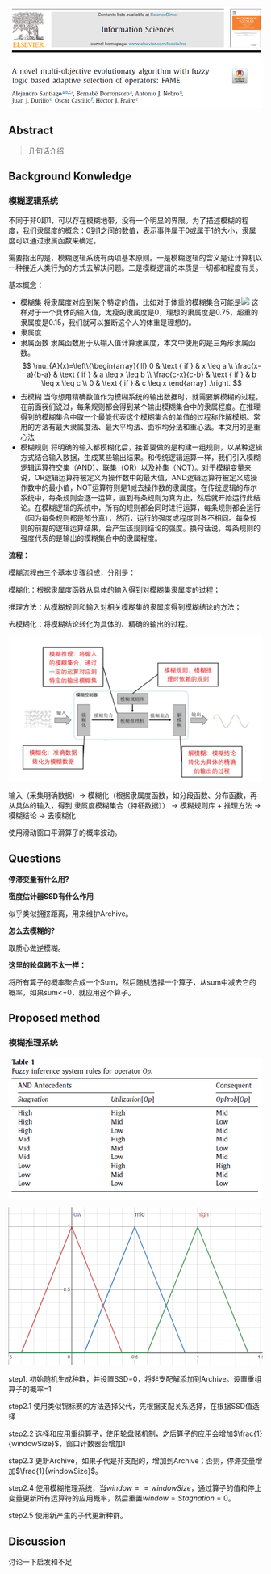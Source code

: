 ![image.png](assets/image-20210503231147-8mmnfrj.png)

## Abstract

> 几句话介绍
>

## Background Konwledge

### 模糊逻辑系统

不同于非0即1，可以存在模糊地带，没有一个明显的界限。为了描述模糊的程度，我们隶属度的概念：0到1之间的数值，表示事件属于0或属于1的大小，隶属度可以通过隶属函数来确定。

需要指出的是，模糊逻辑系统有两项基本原则。一是模糊逻辑的含义是让计算机以一种接近人类行为的方式去解决问题。二是模糊逻辑的本质是一切都和程度有关。

基本概念：

- 模糊集
  将隶属度对应到某个特定的值，比如对于体重的模糊集合可能是![](https://pic2.zhimg.com/80/v2-c180e799af9f0deafc98de33ab5b56e1_720w.jpg)
  这样对于一个具体的输入值，太瘦的隶属度是0，理想的隶属度是0.75，超重的隶属度是0.15，我们就可以推断这个人的体重是理想的。
- 隶属度
- 隶属函数
  隶属函数用于从输入值计算隶属度，本文中使用的是三角形隶属函数。
  $$
  \mu_{A}(x)=\left\{\begin{array}{lll}
  0 & \text { if } & x \leq a \\
  \frac{x-a}{b-a} & \text { if } & a \leq x \leq b \\
  \frac{c-x}{c-b} & \text { if } & b \leq x \leq c \\
  0 & \text { if } & c \leq x
  \end{array} .\right.
  $$
- 去模糊
  当你想用精确数值作为模糊系统的输出数据时，就需要解模糊的过程。在前面我们说过，每条规则都会得到某个输出模糊集合中的隶属程度。在推理得到的模糊集合中取一个最能代表这个模糊集合的单值的过程称作解模糊。常用的方法有最大隶属度法、最大平均法、面积均分法和重心法。本文用的是重心法
- 模糊规则
  将明确的输入都模糊化后，接着要做的是构建一组规则，以某种逻辑方式结合输入数据，生成某些输出结果。和传统逻辑运算一样，我们引入模糊逻辑运算符交集（AND）、联集（OR）以及补集（NOT）。对于模糊变量来说，OR逻辑运算符被定义为操作数中的最大值，AND逻辑运算符被定义成操作数中的最小值，NOT运算符则是1减去操作数的隶属度。在传统逻辑的布尔系统中，每条规则会逐一运算，直到有条规则为真为止，然后就开始运行此结论。在模糊逻辑的系统中，所有的规则都会同时进行运算，每条规则都会运行（因为每条规则都是部分真），然而，运行的强度或程度则各不相同。每条规则的前提的逻辑运算结果，会产生该规则结论的强度。换句话说，每条规则的强度代表的是输出的模糊集合中的隶属程度。

**流程：**

模糊流程由三个基本步骤组成，分别是：

模糊化：根据隶属度函数从具体的输入得到对模糊集隶属度的过程；

推理方法：从模糊规则和输入对相关模糊集的隶属度得到模糊结论的方法；

去模糊化：将模糊结论转化为具体的、精确的输出的过程。

![v2-238d1d69a9cbc95a84aa39b47a1c6023_720w.jpg](assets/v2-238d1d69a9cbc95a84aa39b47a1c6023_720w-20210504154833-zf55z6u.jpg)

输入（采集明确数据）→ 模糊化（根据隶属度函数，如分段函数、分布函数，再从具体的输入，得到 隶属度模糊集合（特征数据）） → 模糊规则库 + 推理方法 → 模糊结论 → 去模糊化

使用滑动窗口平滑算子的概率波动。

## Questions

**停滞变量有什么用?**

**密度估计器SSD有什么作用**

似乎类似拥挤距离，用来维护Archive。

**怎么去模糊的?**

取质心做逆模糊。

**这里的轮盘赌不太一样：**

将所有算子的概率聚合成一个Sum，然后随机选择一个算子，从sum中减去它的概率，如果sum<=0，就应用这个算子。

## Proposed method

### 模糊推理系统

![image.png](assets/image-20210504213245-kupmf7v.png)

![image.png](assets/image-20210504213257-uyng98q.png)

step1. 初始随机生成种群，并设置SSD=0，将非支配解添加到Archive。设置重组算子的概率=1

step2.1 使用类似锦标赛的方法选择父代，先根据支配关系选择，在根据SSD值选择

step2.2 选择和应用重组算子，使用轮盘赌机制，之后算子的应用会增加$\frac{1}{windowSize}$，窗口计数器会增加1

step2.3 更新Archive，如果子代是非支配的，增加到Archive；否则，停滞变量增加$\frac{1}{windowSize}$。

step2.4 使用模糊推理系统，当$window==windowSize$，通过算子的值和停止变量更新所有运算符的应用概率，然后重置$window=Stagnation=0$。

step2.5 使用新产生的子代更新种群。

## Discussion

讨论一下启发和不足